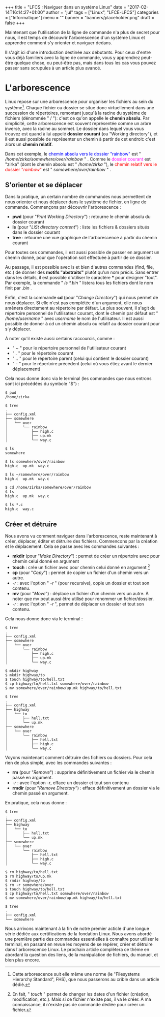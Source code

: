 +++
title      = "LFCS : Naviguer dans un système Linux"
date       = "2017-02-14T16:14:27+01:00"
author     = "jul"
tags       = ["Linux", "LFCE-LFCS"]
categories = ["Informatique"]
menu       = ""
banner     = "banners/placeholder.png"
draft      = false
+++

Maintenant que l'utilisation de la ligne de commande n'a plus de secret pour nous, il est temps de découvrir l'arborescence d'un système Linux et apprendre comment s'y orienter et naviguer dedans.

<!-- Avant toute chose, je recommande d'utiliser une Sandbox (un espace de test dédié et isolé) pour réaliser les exercices et manipulations de cette série. Comme nous allons être amenés à réaliser des manipulations plus ou moins critiques et à altérer le fonctionnement du système, le faire depuis son environnement de tous les jours peut s'avérer risqué si vous ne savez pas exactement ce que vous faites. -->

<div class="warning">Il s'agit ici d'une introduction destinée aux débutants. Pour ceux d'entre vous déjà familiers avec la ligne de commande, vous y apprendrez peut-être quelque chose, ou peut-être pas, mais dans tous les cas vous pouvez passer sans scrupules à un article plus avancé.</div>

# L'arborescence

Linux repose sur une arborescence pour organiser les fichiers au sein du système[^1]. Chaque fichier ou dossier se situe donc virtuellement dans une succession de répertoires, remontant jusqu'à la racine du système de fichiers (dénommée " / "): c'est ce qu'on appelle le **chemin absolu**. Par simplicité, cette arborescence est souvent représentée comme un arbre inversé, avec la racine au sommet. Le dossier dans lequel vous vous trouvez est quand à lui appelé **dossier courant** (ou "Working directory"), et il est aussi possible de représenter un chemin à partir de cet endroit: c'est alors un **chemin relatif**.



Dans cet exemple, le <span style="color:blue">chemin absolu vers le dossier "rainbow"</span> est " _/home/zirka/somewhere/over/rainbow_ " . Comme le <span style="color:magenta">dossier courant</span> est "zirka" (dont le chemin absolu est " */home/zirka* "), le <span style="color:red">chemin relatif vers le dossier "*rainbow*"</span> est " *somewhere/over/rainbow* " .

[^1]: Cette arborescence suit elle même une norme (le "Filesystems Hierarchy Standard", FHS), que nous passerons au crible dans un article dédié.

## S'orienter et se déplacer

Dans la pratique, un certain nombre de commandes nous permettent de nous orienter et nous déplacer dans le système de fichier, en ligne de commande. Commençons par découvrir l'arborescence :

 - **pwd** (pour "*Print Working Directory*") : retourne le chemin absolu du dossier courant
 - **ls** (pour "*LiSt directory content*") : liste les fichiers & dossiers situés dans le dossier courant
 - **tree** : retourne une vue graphique de l'arborescence à partir du chemin courant

Pour toutes ces commandes, il est aussi possible de passer en argument un chemin donné, pour que l'opération soit effectuée à partir de ce dossier.

Au passage, il est possible avec ls et bien d'autres commandes (find, file, etc.) de donner des **motifs "abstraits"** plutôt qu'un nom précis. Sans entrer dans les détails, il est possible d'utiliser le caractère __*__ pour désigner "tout". Par exemple, la commande " _ls *.bin_ " listera tous les fichiers dont le nom finit par _.bin_ .

Enfin, c'est la commande **cd** (pour "*Change Directory*") qui nous permet de nous déplacer. Si elle n'est pas complétée d'un argument, elle nous amènera directement au répertoire par défaut. Le plus souvent, il s'agit du répertoire personnel de l'utilisateur courant, dont le chemin par défaut est " */home/username* " avec *username* le nom de l'utilisateur. Il est aussi possible de donner à *cd* un chemin absolu ou relatif au dossier courant pour s'y déplacer.

À noter qu'il existe aussi certains raccourcis, comme :

 - " *~* " pour le répertoire personnel de l'utilisateur courant
 - " *.* " pour le répertoire courant
 - " *..* " pour le répertoire parent (celui qui contient le dossier courant)
 - " *-* " pour le répertoire précédent (celui où vous étiez avant le dernier déplacement)

Cela nous donne donc via le terminal (les commandes que nous entrons sont ici précédées du symbole "$") :

	$ pwd
	/home/zirka

	$ tree 
	.
	├── config.xml
	├── somewhere
	│   └── over
	│       └── rainbow
	│           ├── high.c
	│           ├── up.mk
	│           └── way.c

	$ ls
	somewhere

	$ ls somewhere/over/rainbow
	high.c  up.mk  way.c

	$ ls ~/somewhere/over/rainbow
	high.c  up.mk  way.c

	$ cd /home/zirka/somewhere/over/rainbow
	$ ls
	high.c  up.mk  way.c

	$ ls *.c
	high.c  way.c


<!-- <span style="color:red">!!! **Important !!!**</span> Lorsque vous avez un doute sur l'utilisation d'une commande, la commande **man** suivie du nom de celle recherchée (e.g. *man pwd* ) vous affichera une page d'aide, avec son utilisation, ses options, etc. -->

## Créer et détruire
Nous avons vu comment naviguer dans l'arborescence, reste maintenant à créer, déplacer, éditer et détruire des fichiers. Commencons par la création et le déplacement. Cela se passe avec les commandes suivantes :

 - **mkdir** (pour "*Make Directory*") : permet de créer un répertoire avec pour chemin celui donné en argument
 - **touch** : crée un fichier avec pour chemin celui donné en argument [^2]
 - **cp** (pour "*Copy*") : permet de copier un fichier d'un chemin vers un autre.
  - *-r* : avec l'option " *-r* " (pour recursive), copie un dossier et tout son contenu.
 - **mv** (pour "*Move*") : déplace un fichier d'un chemin vers un autre. À noter que mv peut aussi être utilisé pour renommer un fichier/dossier.
  - *-r* : avec l'option " *-r* ", permet de déplacer un dossier et tout son contenu.

[^2]: En fait, " *touch* " permet de changer les dates d'un fichier (création, modification, etc.). Mais si ce fichier n'existe pas, il va le créer. À ma connaissance, il n'existe pas de commande dédiée pour créer un fichier.

Cela nous donne donc via le terminal :

	$ tree
	.
	├── config.xml
	├── somewhere
	│   └── over
	│       └── rainbow
	│           ├── high.c
	│           ├── up.mk
	│           └── way.c

	$ mkdir highway
	$ mkdir highway/to
	$ touch highway/to/hell.txt
	$ cp highway/to/hell.txt somewhere/over/rainbow
	$ mv somewhere/over/rainbow/up.mk highway/to/hell.txt

	$ tree
	.
	├── config.xml
	├── highway
	│   └── to
	│       ├── hell.txt
	│       └── up.mk
	├── somewhere
	│   └── over
	│       └── rainbow
	│           ├── hell.txt
	│           ├── high.c
	│           └── way.c

Voyons maintenant comment détruire des fichiers ou dossiers. Pour cela rien de plus simple, avec les commandes suivantes :

 - **rm** (pour "*Remove*") : supprime définitivement un fichier via le chemin passé en argument.
  - *-r* : avec l'option *-r*, efface un dossier et tout son contenu
 - **rmdir** (pour "*Remove Directory*") : efface définitivement un dossier via le chemin passé en argument.

En pratique, cela nous donne :

	$ tree
	.
	├── config.xml
	├── highway
	│   └── to
	│       ├── hell.txt
	│       └── up.mk
	├── somewhere
	│   └── over
	│       └── rainbow
	│           ├── hell.txt
	│           ├── high.c
	│           └── way.c

	$ rm highway/to/hell.txt
	$ rm highway/to/up.mk
	$ rmdir highway/to
	$ rm -r somewhere/over
	$ touch highway/to/hell.txt
	$ cp highway/to/hell.txt somewhere/over/rainbow
	$ mv somewhere/over/rainbow/up.mk highway/to/hell.txt

	$ tree
	.
	├── config.xml
	└── somewhere




Nous arrivons maintenant à la fin de notre premier acticle d'une longue série dédiée aux certifications de la fondation Linux. Nous avons abordé une première partie des commandes essentielles à connaître pour utiliser le terminal, en passant en revue les moyens de se repérer, créer et détruire dans l'arborescence Linux. Le prochain article complètera ce thème en abordant la question des liens, de la manipulation de fichiers, du manuel, et bien plus encore.



<!--     Command Line

x   1. The Shell
x   2. pwd (Print Working Directory)
x   3. cd (Change Directory)
x   4. ls (List Directories)
x   5. touch
    6. file
    7. cat
    8. less
    9. history
x   10. cp (Copy)
x   11. mv (Move)
x   12. mkdir (Make Directory)
x   13. rm (Remove)
    14. find
    15. help
    16. man
    17. whatis
    18. alias
    19. exit

 -->